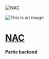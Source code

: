 ![NAC](https://github.com/Ptiga/nac-backend/tree/main/img/NAC.png?raw=true)

![This is an image](https://myoctocat.com/assets/images/base-octocat.svg)
# __<u>NAC</u>__


**Partie backend**
